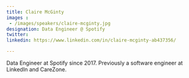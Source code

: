 ```yaml
---
title: Claire McGinty
images : 
 - /images/speakers/claire-mcginty.jpg
designation: Data Engineer @ Spotify
twitter: 
linkedin: https://www.linkedin.com/in/claire-mcginty-ab437356/

---
```


Data Engineer at Spotify since 2017. Previously a software engineer at LinkedIn and CareZone.